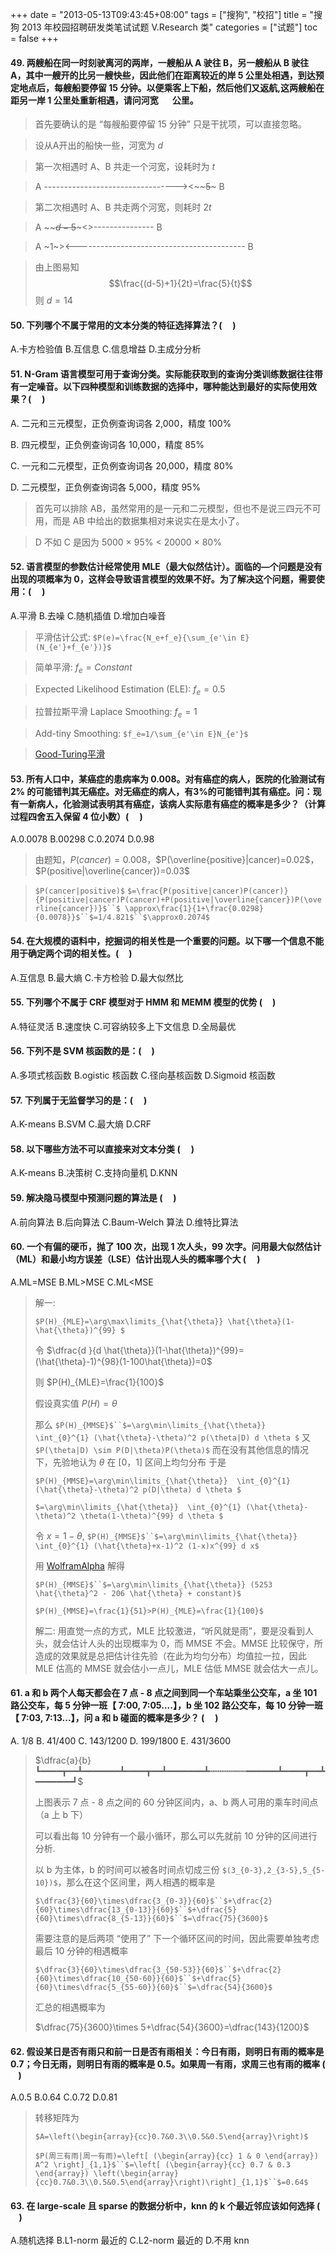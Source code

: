 +++
date = "2013-05-13T09:43:45+08:00"
tags = ["搜狗", "校招"]
title = "搜狗 2013 年校园招聘研发类笔试试题 V.Research 类"
categories = ["试题"]
toc = false
+++

#### 49. 两艘船在同一时刻驶离河的两岸，一艘船从 A 驶往 B，另一艘船从 B 驶往 A，其中一艘开的比另一艘快些，因此他们在距离较近的岸 5 公里处相遇，到达预定地点后，每艘船要停留 15 分钟。以便乘客上下船，然后他们又返航,这两艘船在距另一岸 1 公里处重新相遇，请问河宽 <font color="white">14</font> 公里。

> 首先要确认的是 “每艘船要停留 15 分钟” 只是干扰项，可以直接忽略。

> 设从A开出的船快一些，河宽为 $d$

> 第一次相遇时 A、B 共走一个河宽，设耗时为 $t$

> A ---------------------------------><~~~~~~$5$~~~~~ B

> 第二次相遇时 A、B 共走两个河宽，则耗时 $2t$

> A ~~~~~~~~~~$d-5$~~~~~~~~~<>--------------- B

> A ~$1$~><------------------------------------------ B

> 由上图易知
> $$\frac{(d-5)+1}{2t}=\frac{5}{t}$$
> 则 $d=14$

#### 50. 下列哪个不属于常用的文本分类的特征选择算法？( <font color="white">D</font> )

A.卡方检验值  B.互信息  C.信息增益  D.主成分分析

#### 51. N-Gram 语言模型可用于查询分类。实际能获取到的查询分类训练数据往往带有一定噪音。以下四种模型和训练数据的选择中，哪种能达到最好的实际使用效果？( <font color="white">C</font> )

A. 二元和三元模型，正负例查询词各 2,000，精度 100%

B. 四元模型，正负例查询词各 10,000，精度 85%

C. 一元和二元模型，正负例查询词各 20,000，精度 80%

D. 二元模型，正负例查询词各 5,000，精度 95%


> 首先可以排除 AB，虽然常用的是一元和二元模型，但也不是说三四元不可用，而是 AB 中给出的数据集相对来说实在是太小了。

> D 不如 C 是因为 5000 × 95% < 20000 × 80%

#### 52. 语言模型的参数估计经常使用 MLE（最大似然估计）。面临的—个问题是没有出现的项概率为 0，这样会导致语言模型的效果不好。为了解决这个问题，需要使用：( <font color="white">A</font> )

A.平滑  B.去噪  C.随机插值  D.增加白噪音

> 平滑估计公式: `$P(e)=\frac{N_e+f_e}{\sum_{e'\in E}(N_{e'}+f_{e'})}$`

> 简单平滑: $f_e=Constant$

> Expected Likelihood Estimation (ELE): $f_e=0.5$

> 拉普拉斯平滑 Laplace Smoothing: $f_e=1$

> Add-tiny Smoothing: `$f_e=1/\sum_{e'\in E}N_{e'}$`

> [Good-Turing平滑](https://zh.wikipedia.org/wiki/%E5%9B%BE%E7%81%B5%E4%BC%B0%E8%AE%A1)

#### 53. 所有人口中，某癌症的患病率为 0.008。对有癌症的病人，医院的化验测试有 2% 的可能错判其无癌症。对无癌症的病人，有3%的可能错判其有癌症。问：现有一新病人，化验测试表明其有癌症，该病人实际患有癌症的概率是多少？（计算过程四舍五入保留 4 位小数）( <font color="white">C</font> )

A.0.0078  B.00298  C.0.2074  D.0.98

> 由题知，$P(cancer)=0.008$，$P(\overline{positive}|cancer)=0.02$，$P(positive|\overline{cancer})=0.03$

> `$P(cancer|positive)$` `$=\frac{P(positive|cancer)P(cancer)}{P(positive|cancer)P(cancer)+P(positive|\overline{cancer})P(\overline{cancer})}$``$ \approx\frac{1}{1+\frac{0.0298}{0.0078}}$``$=1/4.821$``$\approx0.2074$`

#### 54. 在大规模的语料中，挖掘词的相关性是一个重要的问题。以下哪一个信息不能用于确定两个词的相关性。( <font color="white">B</font> )

A.互信息  B.最大熵  C.卡方检验  D.最大似然比

#### 55. 下列哪个不属于 CRF 模型对于 HMM 和 MEMM 模型的优势 ( <font color="white">B</font> )

A.特征灵活  B.速度快  C.可容纳较多上下文信息  D.全局最优

#### 56. 下列不是 SVM 核函数的是：( <font color="white">B</font> )

A.多项式核函数  B.ogistic 核函数  C.径向基核函数  D.Sigmoid 核函数

#### 57. 下列属于无监督学习的是：( <font color="white">A</font> )

A.K-means  B.SVM  C.最大熵  D.CRF

#### 58. 以下哪些方法不可以直接来对文本分类 ( <font color="white">A</font> )

A.K-means  B.决策树  C.支持向量机  D.KNN

#### 59. 解决隐马模型中预测问题的算法是 ( <font color="white">D</font> )

A.前向算法  B.后向算法  C.Baum-Welch 算法  D.维特比算法

#### 60. 一个有偏的硬币，抛了 100 次，出现 1 次人头，99 次字。问用最大似然估计（ML）和最小均方误差（LSE）估计出现人头的概率哪个大 ( <font color="white">C</font> )

A.ML=MSE  B.ML>MSE  C.ML<MSE

> 解一:
>
> `$P(H)_{MLE}=\arg\max\limits_{\hat{\theta}} \hat{\theta}(1-\hat{\theta})^{99} $`
>
> 令 $\dfrac{d }{d \hat{\theta}}(1-\hat{\theta})^{99}=(\hat{\theta}-1)^{98}(1-100\hat{\theta})=0$
>
> 则 $P(H)_{MLE}=\frac{1}{100}$
>
>
>
> 假设真实值 $P(H)=\theta$
>
> 那么 `$P(H)_{MMSE}$``$=\arg\min\limits_{\hat{\theta}}  \int_{0}^{1} (\hat{\theta}-\theta)^2 p(\theta|D) d \theta $`
> 又 `$P(\theta|D) \sim P(D|\theta)P(\theta)$` 而在没有其他信息的情况下，先验地认为 $\theta$ 在 $[0，1]$ 区间上均匀分布
> 于是
>
> `$P(H)_{MMSE}=\arg\min\limits_{\hat{\theta}}  \int_{0}^{1} (\hat{\theta}-\theta)^2 p(D|\theta) d \theta $`
>
> `$=\arg\min\limits_{\hat{\theta}}  \int_{0}^{1} (\hat{\theta}-\theta)^2 \theta(1-\theta)^{99} d \theta $`
>
> 令 $x=1-\theta$, `$P(H)_{MMSE}$``$=\arg\min\limits_{\hat{\theta}}  \int_{0}^{1} (\hat{\theta}+x-1)^2 (1-x)x^{99} d x$`
>
> 用 [WolframAlpha](https://www.wolframalpha.com) 解得
>
>  `$P(H)_{MMSE}$``$=\arg\min\limits_{\hat{\theta}} (5253 \hat{\theta}^2 - 206 \hat{\theta} + constant)$`
>
> `$P(H)_{MMSE}=\frac{1}{51}>P(H)_{MLE}=\frac{1}{100}$`
>
> 解二:
> 用直觉一点的方式，MLE 比较激进，“听风就是雨”，要是没看到人头，就会估计人头的出现概率为 0，而 MMSE 不会。MMSE 比较保守，所造成的效果就是总把估计往先验（在此为均匀分布）均值拉一拉，因此 MLE 估高的 MMSE 就会估小一点儿，MLE 估低 MMSE 就会估大一点儿。
>

#### 61. a 和 b 两个人每天都会在 7 点 - 8 点之间到同一个车站乘坐公交车，a 坐 101 路公交车，每 5 分钟一班【 7:00, 7:05....】，b 坐 102 路公交车，每 10 分钟一班【 7:03, 7:13...】，问 a 和 b 碰面的概率是多少？ ( <font color="white">C</font> )

A. 1/8  B. 41/400  C. 143/1200  D. 199/1800  E. 431/3600

>  $\dfrac{a}{b}┗━━━━┳━━┻━━━━━━━┻━━━━┳━━┻━━━━━━━┻┅┅┅┅┅┅┅━━━━━━┻━━━━┳━━┻━━━━━━━┛$
>
>  上图表示 7 点 - 8 点之间的 60 分钟区间内，a、b 两人可用的乘车时间点（a 上 b 下）
>
>  可以看出每 10 分钟有一个最小循环，那么可以先就前 10 分钟的区间进行分析.
>
>  以 b 为主体，b 的时间可以被各时间点切成三份 `$(3_{0-3},2_{3-5},5_{5-10})$`，那么在这个区间里，两人相遇的概率是
>
>
>  `$\dfrac{3}{60}\times\dfrac{3_{0-3}}{60}$``$+\dfrac{2}{60}\times\dfrac{13_{0-13}}{60}$``$+\dfrac{5}{60}\times\dfrac{8_{5-13}}{60}$``$=\dfrac{75}{3600}$`
>
>  需要注意的是后两项 “使用了” 下一个循环区间的时间，因此需要单独考虑最后 10 分钟的相遇概率
>
> `$\dfrac{3}{60}\times\dfrac{3_{50-53}}{60}$``$+\dfrac{2}{60}\times\dfrac{10_{50-60}}{60}$``$+\dfrac{5}{60}\times\dfrac{5_{55-60}}{60}$``$=\dfrac{54}{3600}$`
>
>  汇总的相遇概率为
>
>  $\dfrac{75}{3600}\times 5+\dfrac{54}{3600}=\dfrac{143}{1200}$
>

#### 62. 假设某日是否有雨只和前一日是否有雨相关：今日有雨，则明日有雨的概率是 0.7；今日无雨，则明日有雨的概率是 0.5。如果周一有雨，求周三也有雨的概率 ( <font color="white">B</font> )

A.0.5  B.0.64  C.0.72  D.0.81

> 转移矩阵为
>
> `$A=\left(\begin{array}{cc}0.7&0.3\\0.5&0.5\end{array}\right)$`
>
> `$P(周三有雨|周一有雨)=\left[ (\begin{array}{cc} 1 & 0 \end{array}) A^2 \right]_{1,1}$``$=\left[ (\begin{array}{cc} 0.7 & 0.3 \end{array}) \left(\begin{array}{cc}0.7&0.3\\0.5&0.5\end{array}\right)\right]_{1,1}$``$=0.64$`
>

#### 63. 在 large-scale 且 sparse 的数据分析中，knn 的 k 个最近邻应该如何选择 ( <font color="white">D</font> )

A.随机选择  B.L1-norm 最近的  C.L2-norm 最近的  D.不用 knn
